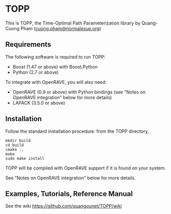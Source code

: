 TOPP
====

This is TOPP, the Time-Optimal Path Parameterization library by Quang-Cuong
Pham (cuong.pham@normalesup.org)

Requirements 
------------

The following software is required to run TOPP:

- Boost (1.47 or above) with Boost.Python
- Python (2.7 or above)

To integrate with OpenRAVE, you will also need:

- OpenRAVE (0.9 or above) with Python bindings (see "Notes on OpenRAVE integration" below for more details) 
- LAPACK (3.5.0 or above)

Installation
------------

Follow the standard installation procedure: from the TOPP directory,
  
    mkdir build
    cd build
    cmake ..
    make
    sudo make install

TOPP will be compiled with OpenRAVE support if it is found on your system.

See "Notes on OpenRAVE integration" below for more details.

Examples, Tutorials, Reference Manual
-------------------------------------

See the wiki https://github.com/quangounet/TOPP/wiki
